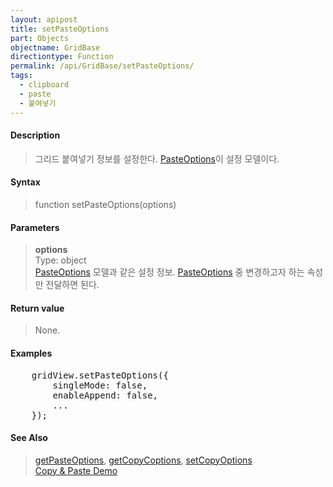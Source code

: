 ```yaml
---
layout: apipost
title: setPasteOptions
part: Objects
objectname: GridBase
directiontype: Function
permalink: /api/GridBase/setPasteOptions/
tags:
  - clipboard
  - paste
  - 붙여넣기
---
```



#### Description

> 그리드 붙여넣기 정보를 설정한다. [PasteOptions](/api/types/PasteOptions/)이 설정 모델이다.

#### Syntax

> function setPasteOptions(options)

#### Parameters

> **options**  
> Type: object  
> [PasteOptions](/api/types/PasteOptions/) 모델과 같은 설정 정보. [PasteOptions](/api/types/PasteOptions/) 중 변경하고자 하는 속성만 전달하면 된다.    

#### Return value

> None.

#### Examples 

<pre class="prettyprint">
    gridView.setPasteOptions({
        singleMode: false,
        enableAppend: false,
        ...
    });
</pre>

#### See Also
> [getPasteOptions](/api/GridBase/getPasteOptions), [getCopyCoptions](/api/GridBase/getCopyOptions), [setCopyOptions](/api/GridBase/setCopyOptions)  
> [Copy &amp; Paste Demo](http://demo.realgrid.com/Demo/CopyAndPaste)